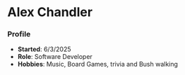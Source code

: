 # Alex Chandler
### Profile
- **Started**: 6/3/2025
- **Role**: Software Developer
- **Hobbies**: Music, Board Games, trivia and Bush walking
